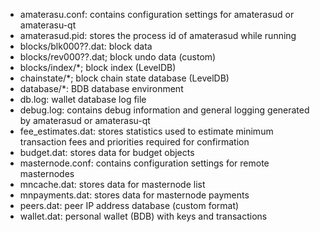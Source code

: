 
* amaterasu.conf: contains configuration settings for amaterasud or amaterasu-qt
* amaterasud.pid: stores the process id of amaterasud while running
* blocks/blk000??.dat: block data
* blocks/rev000??.dat; block undo data (custom)
* blocks/index/*; block index (LevelDB)
* chainstate/*; block chain state database (LevelDB)
* database/*: BDB database environment
* db.log: wallet database log file
* debug.log: contains debug information and general logging generated by amaterasud or amaterasu-qt
* fee_estimates.dat: stores statistics used to estimate minimum transaction fees and priorities required for confirmation
* budget.dat: stores data for budget objects
* masternode.conf: contains configuration settings for remote masternodes
* mncache.dat: stores data for masternode list
* mnpayments.dat: stores data for masternode payments
* peers.dat: peer IP address database (custom format)
* wallet.dat: personal wallet (BDB) with keys and transactions
